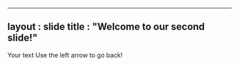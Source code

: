 ----
layout : slide
title : "Welcome to our second slide!"
----
Your text
Use the left arrow to go back!
